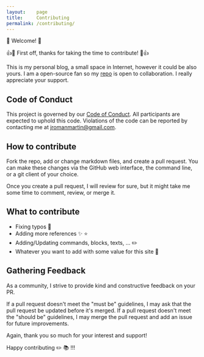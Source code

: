 ```yaml
---
layout:    page
title:     Contributing
permalink: /contributing/
---
```


:wave: Welcome! :wave:

:+1::tada: First off, thanks for taking the time to contribute! :tada::+1:

This is my personal blog, a small space in Internet, however it could be also yours. I am a open-source fan
so my [repo](https://github.com/rmarting/rmarting.github.io) is open to collaboration. I really appreciate
your support.

## Code of Conduct

This project is governed by our [Code of Conduct](/code-of-conduct/). All participants are expected to
uphold this code. Violations of the code can be reported by contacting me at
[jromanmartin@gmail.com](mailto:jromanmartin@gmail.com).

## How to contribute

Fork the repo, add or change markdown files, and create a pull request. You can make these changes
via the GitHub web interface, the command line, or a git client of your choice.

Once you create a pull request, I will review for sure, but it might take me some time to comment, review,
or merge it.

## What to contribute

* Fixing typos :bug:
* Adding more references :sparkles: :star:
* Adding/Updating commands, blocks, texts, ... :pencil2:
* Whatever you want to add with some value for this site :tada:

## Gathering Feedback

As a community, I strive to provide kind and constructive feedback on your PR.

If a pull request doesn't meet the "must be" guidelines, I may ask that the pull request be updated
before it's merged. If a pull request doesn't meet the "should be" guidelines,
I may merge the pull request and add an issue for future improvements.

Again, thank you so much for your interest and support!

Happy contributing :pencil2: :books: !!!